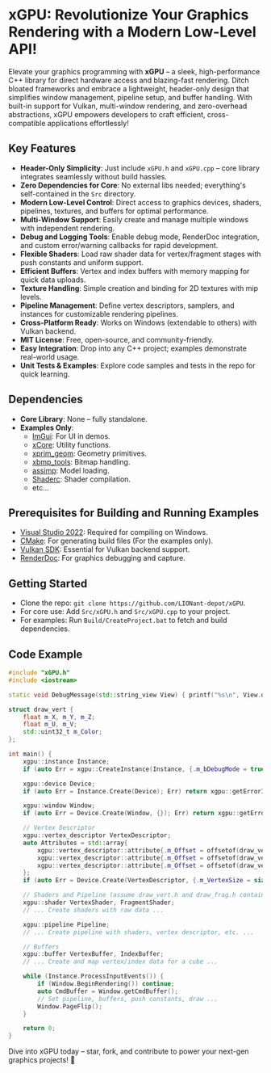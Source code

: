# xGPU: Revolutionize Your Graphics Rendering with a Modern Low-Level API!

Elevate your graphics programming with **xGPU** – a sleek, high-performance C++ library for direct hardware access and blazing-fast rendering. Ditch bloated frameworks and embrace a lightweight, header-only design that simplifies window management, pipeline setup, and buffer handling. With built-in support for Vulkan, multi-window rendering, and zero-overhead abstractions, xGPU empowers developers to craft efficient, cross-compatible applications effortlessly!

## Key Features

- **Header-Only Simplicity**: Just include `xGPU.h` and `xGPU.cpp` – core library integrates seamlessly without build hassles.
- **Zero Dependencies for Core**: No external libs needed; everything's self-contained in the `Src` directory.
- **Modern Low-Level Control**: Direct access to graphics devices, shaders, pipelines, textures, and buffers for optimal performance.
- **Multi-Window Support**: Easily create and manage multiple windows with independent rendering.
- **Debug and Logging Tools**: Enable debug mode, RenderDoc integration, and custom error/warning callbacks for rapid development.
- **Flexible Shaders**: Load raw shader data for vertex/fragment stages with push constants and uniform support.
- **Efficient Buffers**: Vertex and index buffers with memory mapping for quick data uploads.
- **Texture Handling**: Simple creation and binding for 2D textures with mip levels.
- **Pipeline Management**: Define vertex descriptors, samplers, and instances for customizable rendering pipelines.
- **Cross-Platform Ready**: Works on Windows (extendable to others) with Vulkan backend.
- **MIT License**: Free, open-source, and community-friendly.
- **Easy Integration**: Drop into any C++ project; examples demonstrate real-world usage.
- **Unit Tests & Examples**: Explore code samples and tests in the repo for quick learning.

## Dependencies

- **Core Library**: None – fully standalone.
- **Examples Only**:
  - [ImGui](https://github.com/ocornut/imgui): For UI in demos.
  - [xCore](https://gitlab.com/LIONant/xcore): Utility functions.
  - [xprim_geom](https://github.com/LIONant-depot/xprim_geom): Geometry primitives.
  - [xbmp_tools](https://github.com/LIONant-depot/xbmp_tools): Bitmap handling.
  - [assimp](https://github.com/assimp/assimp): Model loading.
  - [Shaderc](https://github.com/google/shaderc): Shader compilation.
  - etc...

## Prerequisites for Building and Running Examples

- [Visual Studio 2022](https://visualstudio.microsoft.com/downloads/): Required for compiling on Windows.
- [CMake](https://cmake.org/download/): For generating build files (For the examples only).
- [Vulkan SDK](https://vulkan.lunarg.com/): Essential for Vulkan backend support.
- [RenderDoc](https://renderdoc.org/): For graphics debugging and capture.

## Getting Started

- Clone the repo: `git clone https://github.com/LIONant-depot/xGPU`.
- For core use: Add `Src/xGPU.h` and `Src/xGPU.cpp` to your project.
- For examples: Run `Build/CreateProject.bat` to fetch and build dependencies.

## Code Example

```cpp
#include "xGPU.h"
#include <iostream>

static void DebugMessage(std::string_view View) { printf("%s\n", View.data()); }

struct draw_vert {
    float m_X, m_Y, m_Z;
    float m_U, m_V;
    std::uint32_t m_Color;
};

int main() {
    xgpu::instance Instance;
    if (auto Err = xgpu::CreateInstance(Instance, {.m_bDebugMode = true, .m_pLogErrorFunc = DebugMessage, .m_pLogWarning = DebugMessage}); Err) return xgpu::getErrorInt(Err);

    xgpu::device Device;
    if (auto Err = Instance.Create(Device); Err) return xgpu::getErrorInt(Err);

    xgpu::window Window;
    if (auto Err = Device.Create(Window, {}); Err) return xgpu::getErrorInt(Err);

    // Vertex Descriptor
    xgpu::vertex_descriptor VertexDescriptor;
    auto Attributes = std::array{
        xgpu::vertex_descriptor::attribute{.m_Offset = offsetof(draw_vert, m_X), .m_Format = xgpu::vertex_descriptor::format::FLOAT_3D},
        xgpu::vertex_descriptor::attribute{.m_Offset = offsetof(draw_vert, m_U), .m_Format = xgpu::vertex_descriptor::format::FLOAT_2D},
        xgpu::vertex_descriptor::attribute{.m_Offset = offsetof(draw_vert, m_Color), .m_Format = xgpu::vertex_descriptor::format::UINT8_4D_NORMALIZED}
    };
    if (auto Err = Device.Create(VertexDescriptor, {.m_VertexSize = sizeof(draw_vert), .m_Attributes = Attributes}); Err) return xgpu::getErrorInt(Err);

    // Shaders and Pipeline (assume draw_vert.h and draw_frag.h contain raw shader data)
    xgpu::shader VertexShader, FragmentShader;
    // ... Create shaders with raw data ...

    xgpu::pipeline Pipeline;
    // ... Create pipeline with shaders, vertex descriptor, etc. ...

    // Buffers
    xgpu::buffer VertexBuffer, IndexBuffer;
    // ... Create and map vertex/index data for a cube ...

    while (Instance.ProcessInputEvents()) {
        if (Window.BeginRendering()) continue;
        auto CmdBuffer = Window.getCmdBuffer();
        // Set pipeline, buffers, push constants, draw ...
        Window.PageFlip();
    }

    return 0;
}
```

Dive into xGPU today – star, fork, and contribute to power your next-gen graphics projects! 🚀